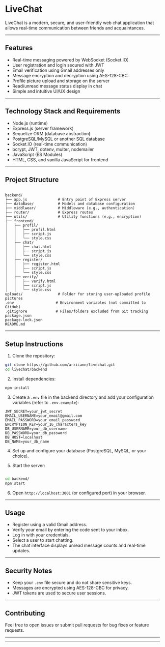 # LiveChat

LiveChat is a modern, secure, and user-friendly web chat application that allows real-time communication between friends and acquaintances.

---

## Features

- Real-time messaging powered by WebSocket (Socket.IO)
- User registration and login secured with JWT
- Email verification using Gmail addresses only
- Message encryption and decryption using AES-128-CBC
- Profile picture upload and storage on the server
- Read/unread message status display in chat
- Simple and intuitive UI/UX design

---

## Technology Stack and Requirements

- Node.js (runtime)
- Express.js (server framework)
- Sequelize ORM (database abstraction)
- PostgreSQL/MySQL or another SQL database
- Socket.IO (real-time communication)
- bcrypt, JWT, dotenv, multer, nodemailer
- JavaScript (ES Modules)
- HTML, CSS, and vanilla JavaScript for frontend

---

## Project Structure

```

backend/
├── app.js              # Entry point of Express server
├── dataBase/           # Models and database configuration
├── middlwear/          # Middleware (e.g., authentication)
├── router/             # Express routes
├── utils/              # Utility functions (e.g., encryption)
├── frontend/
│   ├── profil/
│   │   ├── profil.html
│   │   ├── script.js
│   │   └── style.css
│   ├── chat/
│   │   ├── chat.html
│   │   ├── script.js
│   │   └── style.css
│   ├── register/
│   │   ├── register.html
│   │   ├── script.js
│   │   └── style.css
│   ├── verify/
│   │   ├── verify.html
│   │   ├── script.js
│   │   └── style.css
uploads/                # Folder for storing user-uploaded profile pictures
.env                   # Environment variables (not committed to GitHub)
.gitignore             # Files/folders excluded from Git tracking
package.json
package-lock.json
README.md

````

---

## Setup Instructions

1. Clone the repository:
```bash
git clone https://github.com/arziiann/livechat.git
cd livechat/backend
````

2. Install dependencies:

```bash
npm install
```

3. Create a `.env` file in the backend directory and add your configuration variables (refer to `.env.example`):

```env
JWT_SECRET=your_jwt_secret
EMAIL_USERNAME=your_email@gmail.com
EMAIL_PASSWORD=your_email_password
ENCRYPTION_KEY=your_16_characters_key
DB_USERNAME=your_db_username
DB_PASSWORD=your_db_password
DB_HOST=localhost
DB_NAME=your_db_name
```

4. Set up and configure your database (PostgreSQL, MySQL, or your choice).

5. Start the server:

```bash

cd backend/
npm start
```

6. Open `http://localhost:3001` (or configured port) in your browser.

---

## Usage

* Register using a valid Gmail address.
* Verify your email by entering the code sent to your inbox.
* Log in with your credentials.
* Select a user to start chatting.
* The chat interface displays unread message counts and real-time updates.

---

## Security Notes

* Keep your `.env` file secure and do not share sensitive keys.
* Messages are encrypted using AES-128-CBC for privacy.
* JWT tokens are used to secure user sessions.

---

## Contributing

Feel free to open issues or submit pull requests for bug fixes or feature requests.

---


---


